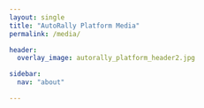 ```yaml
---
layout: single
title: "AutoRally Platform Media"
permalink: /media/

header:
  overlay_image: autorally_platform_header2.jpg

sidebar:
  nav: "about"

---
```


